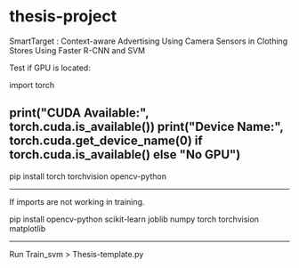 # thesis-project
SmartTarget : Context-aware Advertising Using Camera Sensors in Clothing Stores Using Faster R-CNN and SVM

Test if GPU is located:

import torch

print("CUDA Available:", torch.cuda.is_available())
print("Device Name:", torch.cuda.get_device_name(0) if torch.cuda.is_available() else "No GPU")
-----------------------------------------------------------------------------------------------
pip install torch torchvision opencv-python

-----------------------------------------------------------------------------------------------
If imports are not working in training.

pip install opencv-python scikit-learn joblib numpy torch torchvision matplotlib

-----------------------------------------------------------------------------------------------

Run Train_svm > Thesis-template.py